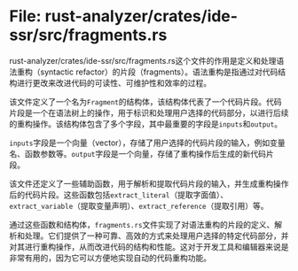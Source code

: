 # File: rust-analyzer/crates/ide-ssr/src/fragments.rs

rust-analyzer/crates/ide-ssr/src/fragments.rs这个文件的作用是定义和处理语法重构（syntactic refactor）的片段（fragments）。语法重构是指通过对代码结构进行更改来改进代码的可读性、可维护性和效率的过程。

该文件定义了一个名为`Fragment`的结构体，该结构体代表了一个代码片段。代码片段是一个在语法树上的操作，用于标识和处理用户选择的代码部分，以进行后续的重构操作。该结构体包含了多个字段，其中最重要的字段是`inputs`和`output`。

`inputs`字段是一个向量（vector），存储了用户选择的代码片段的输入，例如变量名、函数参数等。`output`字段是一个向量，存储了重构操作后生成的新代码片段。

该文件还定义了一些辅助函数，用于解析和提取代码片段的输入，并生成重构操作后的代码片段。这些函数包括`extract_literal`（提取字面值）、`extract_variable`（提取变量声明）、`extract_reference`（提取引用）等。

通过这些函数和结构体，`fragments.rs`文件实现了对语法重构的片段的定义、解析和处理。它们提供了一种可靠、高效的方式来处理用户选择的特定代码部分，并对其进行重构操作，从而改进代码的结构和性能。这对于开发工具和编辑器来说是非常有用的，因为它可以方便地实现自动的代码重构功能。

